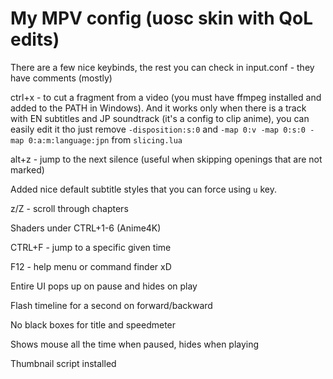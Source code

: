 # My MPV config (uosc skin with QoL edits)

There are a few nice keybinds, the rest you can check in input.conf - they have comments (mostly)

ctrl+x - to cut a fragment from a video (you must have ffmpeg installed and added to the PATH in Windows). And it works only when there is a track with EN subtitles and JP soundtrack (it's a config to clip anime), you can easily edit it tho just remove `-disposition:s:0` and `-map 0:v -map 0:s:0 -map 0:a:m:language:jpn` from `slicing.lua`

alt+z - jump to the next silence (useful when skipping openings that are not marked)

Added nice default subtitle styles that you can force using `u` key.

z/Z - scroll through chapters

Shaders under CTRL+1-6 (Anime4K)

CTRL+F - jump to a specific given time

F12 - help menu or command finder xD

Entire UI pops up on pause and hides on play

Flash timeline for a second on forward/backward

No black boxes for title and speedmeter

Shows mouse all the time when paused, hides when playing

Thumbnail script installed
